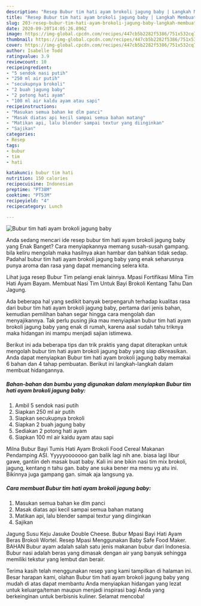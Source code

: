 ```yaml
---
description: "Resep Bubur tim hati ayam brokoli jagung baby | Langkah Membuat Bubur tim hati ayam brokoli jagung baby Yang Bisa Manjain Lidah"
title: "Resep Bubur tim hati ayam brokoli jagung baby | Langkah Membuat Bubur tim hati ayam brokoli jagung baby Yang Bisa Manjain Lidah"
slug: 203-resep-bubur-tim-hati-ayam-brokoli-jagung-baby-langkah-membuat-bubur-tim-hati-ayam-brokoli-jagung-baby-yang-bisa-manjain-lidah
date: 2020-09-20T14:05:26.896Z
image: https://img-global.cpcdn.com/recipes/447cb5b2282f5386/751x532cq70/bubur-tim-hati-ayam-brokoli-jagung-baby-foto-resep-utama.jpg
thumbnail: https://img-global.cpcdn.com/recipes/447cb5b2282f5386/751x532cq70/bubur-tim-hati-ayam-brokoli-jagung-baby-foto-resep-utama.jpg
cover: https://img-global.cpcdn.com/recipes/447cb5b2282f5386/751x532cq70/bubur-tim-hati-ayam-brokoli-jagung-baby-foto-resep-utama.jpg
author: Isabelle Todd
ratingvalue: 3.9
reviewcount: 10
recipeingredient:
- "5 sendok nasi putih"
- "250 ml air putih"
- "secukupnya brokoli"
- "2 buah jagung baby"
- "2 potong hati ayam"
- "100 ml air kaldu ayam atau sapi"
recipeinstructions:
- "Masukan semua bahan ke dlm panci"
- "Masak diatas api kecil sampai semua bahan matang"
- "Matikan api, lalu blender sampai textur yang diinginkan"
- "Sajikan"
categories:
- Resep
tags:
- bubur
- tim
- hati

katakunci: bubur tim hati 
nutrition: 150 calories
recipecuisine: Indonesian
preptime: "PT38M"
cooktime: "PT53M"
recipeyield: "4"
recipecategory: Lunch

---
```



![Bubur tim hati ayam brokoli jagung baby](https://img-global.cpcdn.com/recipes/447cb5b2282f5386/751x532cq70/bubur-tim-hati-ayam-brokoli-jagung-baby-foto-resep-utama.jpg)

Anda sedang mencari ide resep bubur tim hati ayam brokoli jagung baby yang Enak Banget? Cara menyiapkannya memang susah-susah gampang. bila keliru mengolah maka hasilnya akan hambar dan bahkan tidak sedap. Padahal bubur tim hati ayam brokoli jagung baby yang enak seharusnya punya aroma dan rasa yang dapat memancing selera kita.

Lihat juga resep Bubur Tim pelangi enak lainnya. Mpasi Fortifikasi Milna Tim Hati Ayam Bayam. Membuat Nasi Tim Untuk Bayi Brokoli Kentang Tahu Dan Jagung.

Ada beberapa hal yang sedikit banyak berpengaruh terhadap kualitas rasa dari bubur tim hati ayam brokoli jagung baby, pertama dari jenis bahan, kemudian pemilihan bahan segar hingga cara mengolah dan menyajikannya. Tak perlu pusing jika mau menyiapkan bubur tim hati ayam brokoli jagung baby yang enak di rumah, karena asal sudah tahu triknya maka hidangan ini mampu menjadi sajian istimewa.


Berikut ini ada beberapa tips dan trik praktis yang dapat diterapkan untuk mengolah bubur tim hati ayam brokoli jagung baby yang siap dikreasikan. Anda dapat menyiapkan Bubur tim hati ayam brokoli jagung baby memakai 6 bahan dan 4 tahap pembuatan. Berikut ini langkah-langkah dalam membuat hidangannya.

<!--inarticleads1-->

##### Bahan-bahan dan bumbu yang digunakan dalam menyiapkan Bubur tim hati ayam brokoli jagung baby:

1. Ambil 5 sendok nasi putih
1. Siapkan 250 ml air putih
1. Siapkan secukupnya brokoli
1. Siapkan 2 buah jagung baby
1. Sediakan 2 potong hati ayam
1. Siapkan 100 ml air kaldu ayam atau sapi


Milna Bubur Bayi Tumis Hati Ayam Brokoli Food Cereal Makanan Pendamping ASI. Yyyyyooooooo gan balik lagi nih ane. biasa lagi libur gawe, gantiin deh masak buat baby. Kali ini ane bikin nasi tim mix brokoli, jagung, kentang n tahu gan. baby ane suka bener ma menu yg atu ini. Bikinnya juga gampang gan. simak aja langsung ya. 

<!--inarticleads2-->

##### Cara membuat Bubur tim hati ayam brokoli jagung baby:

1. Masukan semua bahan ke dlm panci
1. Masak diatas api kecil sampai semua bahan matang
1. Matikan api, lalu blender sampai textur yang diinginkan
1. Sajikan


Jagung Susu Keju Jasuke Double Cheese. Bubur Mpasi Bayi Hati Ayam Beras Brokoli Wortel. Resep Mpasi Menggunakan Baby Safe Food Maker. BAHAN  Bubur ayam adalah salah satu jenis makanan bubur dari Indonesia. Bubur nasi adalah beras yang dimasak dengan air yang banyak sehingga memiliki tekstur yang lembut dan berair. 

Terima kasih telah menggunakan resep yang kami tampilkan di halaman ini. Besar harapan kami, olahan Bubur tim hati ayam brokoli jagung baby yang mudah di atas dapat membantu Anda menyiapkan hidangan yang lezat untuk keluarga/teman maupun menjadi inspirasi bagi Anda yang berkeinginan untuk berbisnis kuliner. Selamat mencoba!
